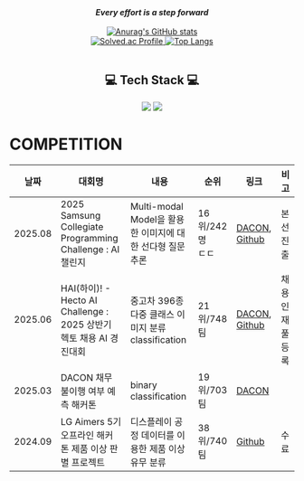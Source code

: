 <div align="center">
  <strong><em>Every effort is a step forward</em></strong>
</div>

<br/>

<div align="center">

  <a href="https://github.com/xooyong/github-readme-stats">
    <img src="https://github-readme-stats.vercel.app/api?username=xooyong" alt="Anurag's GitHub stats">
  </a>

  <br/>

  <a href="https://solved.ac/dlwndyd/">
    <img src="http://mazassumnida.wtf/api/v2/generate_badge?boj=dlwndyd" alt="Solved.ac Profile" />
  </a>

  <a href="https://github.com/xooyong/github-readme-stats">
    <img src="https://github-readme-stats.vercel.app/api/top-langs/?username=xooyong&layout=compact" alt="Top Langs" />
  </a>

</div>

<br/>

<h2 align='center'> 💻 Tech Stack 💻 </h2>

<p align="center">
  <img src="https://img.shields.io/badge/python-3670A0?style=for-the-badge&logo=python&logoColor=ffdd54" />
  <img src="https://img.shields.io/badge/PyTorch-%23EE4C2C.svg?style=for-the-badge&logo=PyTorch&logoColor=white" />
</p>

# COMPETITION
날짜|대회명|내용|순위|링크|비고
---|---|---|---|---|---|
2025.08|2025 Samsung Collegiate Programming Challenge : AI 챌린지|Multi-modal Model을 활용한 이미지에 대한 선다형 질문 추론|16위/242명<br>ㄷㄷ|[DACON](https://dacon.io/competitions/official/236500/overview/description), [Github](https://github.com/xooyong/scpc)|본선 진출|
2025.06|HAI(하이)! - Hecto AI Challenge : 2025 상반기 헥토 채용 AI 경진대회|중고차 396종 다중 클래스 이미지 분류 classification|21위/748팀|[DACON](https://dacon.io/competitions/official/236493/overview/description), [Github](https://github.com/xooyong/dacon-used-car-clf)|채용 인재풀 등록 
2025.03|DACON 채무 불이행 여부 예측 해커톤|binary classification|19위/703팀|[DACON](https://dacon.io/competitions/official/236450/codeshare/12304?page=1&dtype=recent)
2024.09|LG Aimers 5기 오프라인 해커톤 제품 이상 판별 프로젝트|디스플레이 공정 데이터를 이용한 제품 이상 유무 분류|38위/740팀|[Github](https://github.com/xooyong/LG-Aimers-5)|수료
